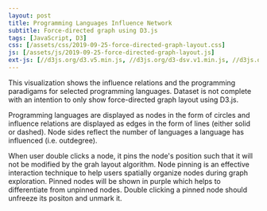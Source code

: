 ```yaml
---
layout: post
title: Programming Languages Influence Network 
subtitle: Force-directed graph using D3.js 
tags: [JavaScript, D3]
css: [/assets/css/2019-09-25-force-directed-graph-layout.css]
js: [/assets/js/2019-09-25-force-directed-graph-layout.js]
ext-js: [//d3js.org/d3.v5.min.js, //d3js.org/d3-dsv.v1.min.js, //d3js.org/d3-fetch.v1.min.js, //d3js.org/d3-color.v1.min.js, //d3js.org/d3-interpolate.v1.min.js, //d3js.org/d3-scale-chromatic.v1.min.js, //unpkg.com/topojson@3, //cdnjs.cloudflare.com/ajax/libs/d3-tip/0.9.1/d3-tip.min.js]
---
```


This visualization shows the influence relations and the programming paradigams for selected programming languages. Dataset is not complete with an intention to only show force-directed graph layout using D3.js. 

Programming languages are displayed as nodes in the form of circles and influence relations are displayed as edges in the form of lines (either solid or dashed). Node sides reflect the number of languages a language has influenced (i.e. outdegree). 

When user double clicks a node, it pins the node's position such that it will not be modified by the grah layout algorithm. Node pinning is an effective interaction technique to help users spatially organize nodes during graph exploration. Pinned nodes will be shown in purple which helps to differentiate from unpinned nodes. Double clicking a pinned node should unfreeze its positon and unmark it. 